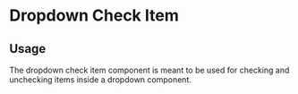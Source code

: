# Dropdown Check Item

<!-- STORY -->

## Usage

The dropdown check item component is meant to be used for checking and unchecking items inside a dropdown component.
